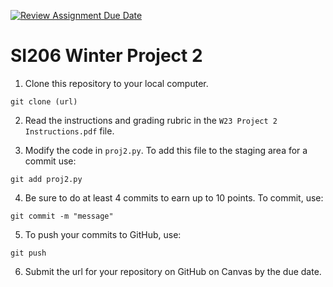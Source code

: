 [![Review Assignment Due Date](https://classroom.github.com/assets/deadline-readme-button-8d59dc4de5201274e310e4c54b9627a8934c3b88527886e3b421487c677d23eb.svg)](https://classroom.github.com/a/TmBBwDK5)
# SI206 Winter Project 2

1. Clone this repository to your local computer.  
```
git clone (url)
```

2. Read the instructions and grading rubric in the `W23 Project 2 Instructions.pdf` file.

3. Modify the code in `proj2.py`.  To add this file to the staging area for a commit use:

```
git add proj2.py
```

4. Be sure to do at least 4 commits to earn up to 10 points. To commit, use:

```
git commit -m "message"
```

5. To push your commits to GitHub, use:

```
git push
```

6. Submit the url for your repository on GitHub on Canvas by the due date.